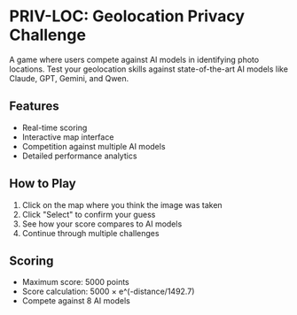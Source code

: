 # PRIV-LOC: Geolocation Privacy Challenge

A game where users compete against AI models in identifying photo locations. Test your geolocation skills against state-of-the-art AI models like Claude, GPT, Gemini, and Qwen.

## Features
- Real-time scoring
- Interactive map interface
- Competition against multiple AI models
- Detailed performance analytics

## How to Play
1. Click on the map where you think the image was taken
2. Click "Select" to confirm your guess
3. See how your score compares to AI models
4. Continue through multiple challenges

## Scoring
- Maximum score: 5000 points
- Score calculation: 5000 × e^(-distance/1492.7)
- Compete against 8 AI models